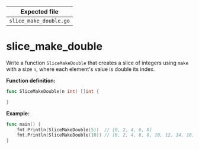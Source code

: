 | Expected file          |
| ---------------------- |
| `slice_make_double.go` |

# slice_make_double

Write a function `SliceMakeDouble` that creates a slice of integers using `make` with a size `n`, where each element's value is double its index.

**Function definition:**

```go
func SliceMakeDouble(n int) []int {

}
```

**Example:**

```go
func main() {
    fmt.Println(SliceMakeDouble(5))  // [0, 2, 4, 6, 8]
    fmt.Println(SliceMakeDouble(10)) // [0, 2, 4, 6, 8, 10, 12, 14, 16, 18]
}
```
